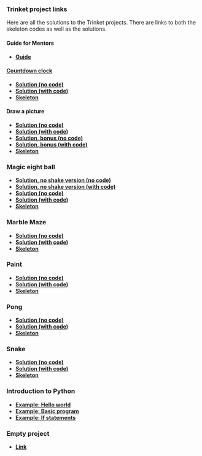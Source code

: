 ### Trinket project links

Here are all the solutions to the Trinket projects. There are links
to both the skeleton codes as well as the solutions.

#### Guide for Mentors
- <a href="../docs/MentorGuide.md"> **Guide**

#### Countdown clock

- <a href="https://goo.gl/Uk54ox">**Solution (no code)**<a/>
- <a href="https://goo.gl/gCq6BC">**Solution (with code)**<a/>
- <a href="https://goo.gl/iPQjfU">**Skeleton**<a/>

#### Draw a picture

- <a href="https://goo.gl/XSzRh9">**Solution (no code)**<a/>
- <a href="https://goo.gl/jmPQAq">**Solution (with code)**<a/>
- <a href="https://goo.gl/g8TbhW">**Solution, bonus (no code)**<a/>
- <a href="https://goo.gl/UpWfZC">**Solution, bonus (with code)**<a/>
- <a href="https://goo.gl/mBxSCg">**Skeleton**<a/>   

### Magic eight ball

- <a href="https://goo.gl/VwaJLD">**Solution, no shake version (no code)**<a/>
- <a href="https://goo.gl/2mnBXa">**Solution, no shake version (with code)**<a/>
- <a href="https://goo.gl/fnnXMY">**Solution (no code)**<a/>
- <a href="https://goo.gl/Q2kgBV">**Solution (with code)**<a/>
- <a href="https://goo.gl/bzqdNi">**Skeleton**<a/>

### Marble Maze

- <a href="https://goo.gl/uGzkKz">**Solution (no code)**<a/>
- <a href="https://goo.gl/dbkxbk">**Solution (with code)**<a/>
- <a href="https://goo.gl/TEVxE8">**Skeleton**<a/>

### Paint

- <a href="https://goo.gl/TeQW7T">**Solution (no code)**<a/>
- <a href="https://goo.gl/k4qn7b">**Solution (with code)**<a/>
- <a href="https://goo.gl/rXr3vQ">**Skeleton**<a/>

### Pong
- <a href="https://goo.gl/uX7xCZ">**Solution (no code)**<a/>
- <a href="https://goo.gl/EHZhCa">**Solution (with code)**<a/>
- <a href="https://goo.gl/77PmJ8">**Skeleton**<a/>

### Snake

- <a href="https://goo.gl/qXzrui">**Solution (no code)**<a/>
- <a href="https://goo.gl/TJxxQX">**Solution (with code)**<a/>
- <a href="https://goo.gl/VkEkW1">**Skeleton**<a/>

### Introduction to Python

- <a href="https://goo.gl/JRpQfC">**Example: Hello world**</a>
- <a href="https://goo.gl/CZH1UX">**Example: Basic program**</a>
- <a href="https://goo.gl/jpmjLj">**Example: If statements**</a>

### Empty project

- <a href="https://goo.gl/Ai7nR9">**Link**</a>
